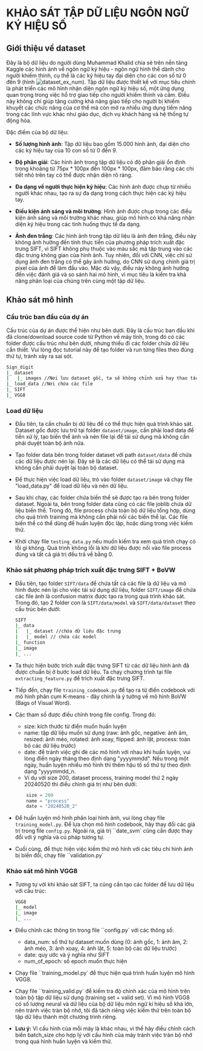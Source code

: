 # KHẢO SÁT TẬP DỮ LIỆU NGÔN NGỮ KÝ HIỆU SỐ

## Giới thiệu về dataset

Đây là bộ dữ liệu do người dùng Muhammad Khalid chia sẻ trên nền tảng Kaggle các hình ảnh về ngôn ngữ ký hiệu - ngôn ngữ hình thể dành cho người khiếm thính, cụ thể là các ký hiệu tay đại diện cho các con số từ 0 đến 9 (hình ![dataset_ex_num](figs:dataset_ex_num)). Tập dữ liệu được thiết kế với mục tiêu chính là phát triển các mô hình nhận diện ngôn ngữ ký hiệu số, một ứng dụng quan trọng trong việc hỗ trợ giao tiếp cho người khiếm thính và câm. Điều này không chỉ giúp tăng cường khả năng giao tiếp cho người bị khiếm khuyết các chức năng của cơ thể mà còn mở ra nhiều ứng dụng tiềm năng trong các lĩnh vực khác như giáo dục, dịch vụ khách hàng và hệ thống tự động hóa.

Đặc điểm của bộ dữ liệu:

- **Số lượng hình ảnh**: Tập dữ liệu bao gồm 15.000 hình ảnh, đại diện cho các ký hiệu tay của 10 con số từ 0 đến 9. 

- **Độ phân giải**: Các hình ảnh trong tập dữ liệu có độ phân giải ổn định trong khoảng từ 75px * 100px đến 100px * 100px, đảm bảo rằng các chi tiết nhỏ trên tay có thể được nhận diện rõ ràng.

- **Đa dạng về người thực hiện ký hiệu**: Các hình ảnh được chụp từ nhiều người khác nhau, tạo ra sự đa dạng trong cách thực hiện các ký hiệu tay.

- **Điều kiện ánh sáng và môi trường**: Hình ảnh được chụp trong các điều kiện ánh sáng và môi trường khác nhau, giúp mô hình có khả năng nhận diện ký hiệu trong các tình huống thực tế đa dạng.

- **Ảnh đen trắng**: Các hình ảnh trong tập dữ liệu là ảnh đen trắng, điều này không ảnh hưởng đến tính thực tiễn của phương pháp trích xuất đặc trưng SIFT, vì SIFT không phụ thuộc vào màu sắc mà tập trung vào các đặc trưng không gian của hình ảnh. Tuy nhiên, đối với CNN, việc chỉ sử dụng ảnh đen trắng có thể gây ảnh hưởng, do CNN sử dụng chính giá trị pixel của ảnh để làm đầu vào. Mặc dù vậy, điều này không ảnh hưởng đến việc đánh giá và so sánh hai mô hình, vì mục tiêu là kiểm tra khả năng phân loại của chúng trên cùng một tập dữ liệu.

## Khảo sát mô hình

### Cấu trúc ban đầu của dự án

Cấu trúc của dự án được thể hiện như bên dưới. Đây là cấu trúc ban đầu khi đã clone/download source code từ Python về máy tính, trong đó có các folder được cấu trúc như bên dưới, nhưng thiếu đi các folder chứa dữ liệu cần thiết. Vui lòng đọc tutorial này để tạo folder và run từng files theo đúng thứ tự, tránh xảy ra sai sót.

``` bash
Sign_digit
|_ dataset
|   |_ images //Nơi lưu dataset gốc, ta sẽ không chỉnh sửa hay thao tác với dữ liệu ở folder này
|_ load_data //Nơi chứa các file
|_ SIFT 
|_ VGG8
```

### Load dữ liệu

- Đầu tiên, ta cần chuẩn bị dữ liệu để có thể thực hiện quá trình khảo sát. Dataset gốc được lưu trữ tại folder ```dataset/image```, cần phải load data để tiền xử lý, tạo biến thể ảnh và nén file lại để tái sử dụng mà không cần phải duyệt toàn bộ ảnh nữa. 
    
- Tạo folder data bên trong folder dataset với path ```dataset/data``` để chứa các dữ liệu được nén lại. Đây sẽ là các dữ liệu có thể tái sử dụng mà không cần phải duyệt lại toàn bộ dataset.

- Để thực hiện việc load dữ liệu, trỏ vào folder ```dataset/image``` và chạy file "load_data.py" để load dữ liệu và nén dữ liệu.

- Sau khi chạy, các folder chứa biến thể sẽ được tạo ra bên trong folder dataset. Ngoài ta, bên trong folder data cũng có các file joblib chứa dữ liệu biến thể. Trong đó, file process chứa toàn bộ dữ liệu tổng hợp, dùng cho quá trình training mà không cần phải nối các biến thể lại. Các file biến thể có thể dùng để huấn luyện độc lập, hoặc dùng trong việc kiếm thử.

- Khởi chạy file ```testing_data.py``` nếu muốn kiếm tra xem quá trình chạy có lỗi gì không. Quá trình không lỗi là khi dữ liệu được nối vào file process đúng và tất cả giá trị đều trả về bằng 0.

### Khảo sát phương pháp trích xuất đặc trưng SIFT + BoVW

- Đầu tiên, tạo folder ```SIFT/data``` để chứa tất cả các file là dữ liệu và mô hình được nén lại cho việc tái sử dụng dữ liệu, folder ```SIFT/image``` để chứa các file ảnh là confusion matrix được tạo ra trong quá trình khảo sát. Trong đó, tạo 2 folder con là ```SIFT/data/model``` và ```SIFT/data/dataset``` theo cấu trúc bên dưới:

    ```bash
    SIFT
    |_ data
    |   |_ dataset //chứa dữ liệu đặc trưng
    |   |_ model // chứa các model
    |_ function
    |_ image
    |_ ...
    
    ```

- Ta thực hiện bước trích xuất đặc trưng SIFT từ các dữ liệu hình ảnh đã được chuẩn bị ở bước load dữ liệu. Ta chạy chương trình tại file ```extracting_feature.py``` để trích xuất đặc trưng SIFT.

- Tiếp đến, chạy file ```training_codebook.py``` để tạo ra từ điển codebook với mô hình phân cụm K-means - đây chính là ý tưởng về mô hình BoVW (Bags of Visual Word). 

- Các tham số được điều chỉnh trong file config. Trong đó:
    - size: kích thước từ điển muốn huấn luyện
    - name: tập dữ liệu muốn sử dụng (raw: ảnh gốc, negative: ảnh âm, resized: ảnh méo, rotated: ảnh xoay, flipped: ảnh lật, process: toàn bộ các dữ liệu trước)
    - date: để tránh việc ghi đè các mô hình với nhau khi huấn luyện, vui lòng điền ngày tháng theo định dạng "yyyymmdd". Nếu trong một ngày, huấn luyện nhiều mô hình thì thêm hậu tố số thứ tự theo định dạng "yyyymmdd_n.
    - Ví dụ với size 200, dataset process, training model thứ 2 ngày 20240520 thì điều chỉnh giá trị như bên dưới:
    ```python
        size = 200
        name = "process"
        date = "20240520_2"
    ```

- Để huấn luyện mô hình phân loại hình ảnh, vui lòng chạy file ```training_model.py```. Để lựa chọn mô hình codebook, hãy thay đổi các giá trị trong file ```config.py```. Ngoài ra, giá trị ``date_svm` cũng cần được thay đổi với ý nghĩa và cú pháp tương tự.

- Cuối cùng, để thực hiện việc kiếm thử mô hình với các tiêu chí hình ảnh bị biến đổi, chạy file ``validation.py`

### Khảo sát mô hình VGG8

- Tương tự với khi khảo sát SIFT, ta cũng cần tạo các folder để lưu dữ liệu với cấu trúc:
    ```bash
    VGG8
    |_ model
    |_ image
    |_ ...
    ```

- Điều chỉnh các thông tin trong file ``config.py` với các thông số:
    - data_num: số thứ tự dataset muốn dùng (0: ảnh gốc, 1: ảnh âm, 2: ảnh méo, 3: ảnh xoay, 4: ảnh lật, 5: toàn bộ các dữ liệu trước)
    - date: quy ước và ý nghĩa như SIFT
    - num_of_epoch: số epoch muốn thực hiện

- Chạy file ``training_model.py` để thực hiện quá trình huấn luyện mô hình VGG8.

- Chạy file ``training_valid.py` để kiếm tra độ chính xác của mô hình trên toàn bộ tập dữ liệu sử dụng (training set + valid set). Vì mô hình VGG8 có số lượng neural và dữ liệu của bộ dữ liệu môn ngữ kí hiệu số khá lớn, nên tránh việc tràn bộ nhớ, tôi đã tách riêng việc kiếm thử trên toàn bộ tập dữ liệu thành một chương trình riêng.

- **Lưu ý:** Vì cấu hình của mỗi máy là khác nhau, vì thế hãy điều chỉnh cách biến batch_size cho hợp lý với cấu hình của máy tránh việc tràn bộ nhớ trong quá hình huấn luyện và kiếm thử.
